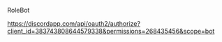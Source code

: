 RoleBot

https://discordapp.com/api/oauth2/authorize?client_id=383743808644579338&permissions=268435456&scope=bot
